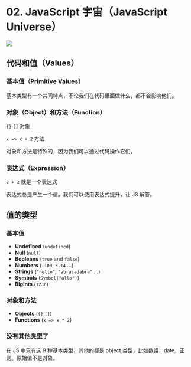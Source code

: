 # 02. JavaScript 宇宙（JavaScript Universe）

![](https://file.simonwong.cn/blog/202202151710846.png)

## 代码和值（Values）

### 基本值（Primitive Values）

基本类型有一个共同特点，不论我们在代码里面做什么，都不会影响他们。

### 对象（Object）和方法（Function）

`{}` `[]` 对象

`x => x + 2` 方法

对象和方法是特殊的，因为我们可以通过代码操作它们。

### 表达式（Expression）

`2 + 2` 就是一个表达式

表达式总是产生一个值。我们可以使用表达式提升，让 JS 解答。



## 值的类型

### 基本值

- **Undefined** (`undefined`)
- **Null** (`null`)
- **Booleans** (`true` and `false`)
- **Numbers** (`-100`, `3.14` ...)
- **Strings** (`"hello"`, `"abracadabra"` ...)
- **Symbols** (`Symbol("allo")`)
- **BigInts** (`123n`)

### 对象和方法

- **Objects** (`{}`  `[]`)
- **Functions** (`x => x * 2`)



### 没有其他类型了

在 JS 中只有这 9 种基本类型，其他的都是 object 类型，比如数组，date，正则。原始值不是对象。





